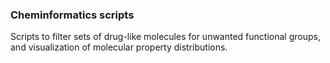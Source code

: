 ### Cheminformatics scripts

Scripts to filter sets of drug-like molecules for unwanted functional groups, and visualization of molecular property distributions.
